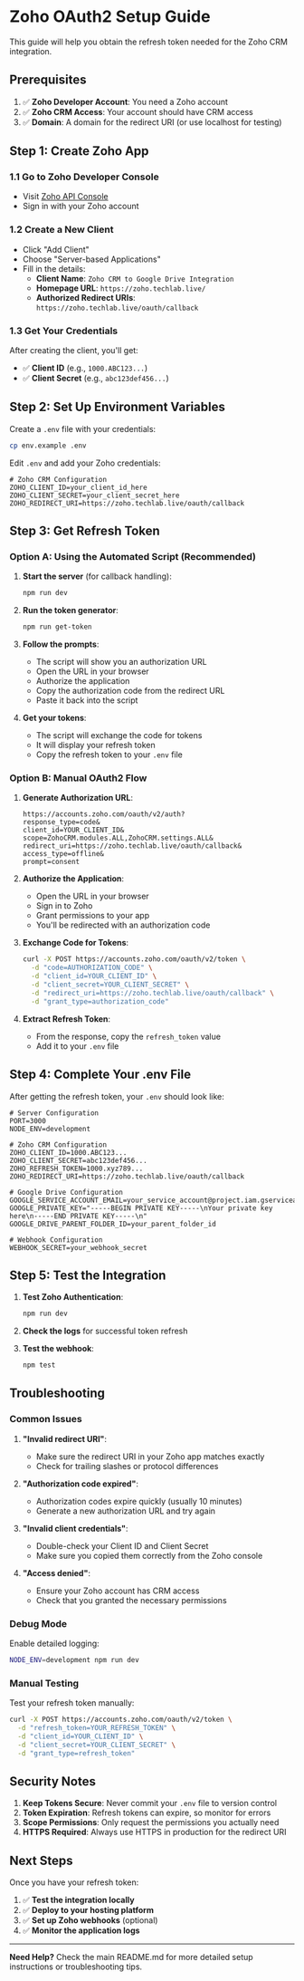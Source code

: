 # Zoho OAuth2 Setup Guide

This guide will help you obtain the refresh token needed for the Zoho CRM integration.

## Prerequisites

1. ✅ **Zoho Developer Account**: You need a Zoho account
2. ✅ **Zoho CRM Access**: Your account should have CRM access
3. ✅ **Domain**: A domain for the redirect URI (or use localhost for testing)

## Step 1: Create Zoho App

### 1.1 Go to Zoho Developer Console
- Visit [Zoho API Console](https://api-console.zoho.com/)
- Sign in with your Zoho account

### 1.2 Create a New Client
- Click "Add Client"
- Choose "Server-based Applications"
- Fill in the details:
  - **Client Name**: `Zoho CRM to Google Drive Integration`
  - **Homepage URL**: `https://zoho.techlab.live/`
  - **Authorized Redirect URIs**: `https://zoho.techlab.live/oauth/callback`

### 1.3 Get Your Credentials
After creating the client, you'll get:
- ✅ **Client ID** (e.g., `1000.ABC123...`)
- ✅ **Client Secret** (e.g., `abc123def456...`)

## Step 2: Set Up Environment Variables

Create a `.env` file with your credentials:

```bash
cp env.example .env
```

Edit `.env` and add your Zoho credentials:

```env
# Zoho CRM Configuration
ZOHO_CLIENT_ID=your_client_id_here
ZOHO_CLIENT_SECRET=your_client_secret_here
ZOHO_REDIRECT_URI=https://zoho.techlab.live/oauth/callback
```

## Step 3: Get Refresh Token

### Option A: Using the Automated Script (Recommended)

1. **Start the server** (for callback handling):
   ```bash
   npm run dev
   ```

2. **Run the token generator**:
   ```bash
   npm run get-token
   ```

3. **Follow the prompts**:
   - The script will show you an authorization URL
   - Open the URL in your browser
   - Authorize the application
   - Copy the authorization code from the redirect URL
   - Paste it back into the script

4. **Get your tokens**:
   - The script will exchange the code for tokens
   - It will display your refresh token
   - Copy the refresh token to your `.env` file

### Option B: Manual OAuth2 Flow

1. **Generate Authorization URL**:
   ```
   https://accounts.zoho.com/oauth/v2/auth?
   response_type=code&
   client_id=YOUR_CLIENT_ID&
   scope=ZohoCRM.modules.ALL,ZohoCRM.settings.ALL&
   redirect_uri=https://zoho.techlab.live/oauth/callback&
   access_type=offline&
   prompt=consent
   ```

2. **Authorize the Application**:
   - Open the URL in your browser
   - Sign in to Zoho
   - Grant permissions to your app
   - You'll be redirected with an authorization code

3. **Exchange Code for Tokens**:
   ```bash
   curl -X POST https://accounts.zoho.com/oauth/v2/token \
     -d "code=AUTHORIZATION_CODE" \
     -d "client_id=YOUR_CLIENT_ID" \
     -d "client_secret=YOUR_CLIENT_SECRET" \
     -d "redirect_uri=https://zoho.techlab.live/oauth/callback" \
     -d "grant_type=authorization_code"
   ```

4. **Extract Refresh Token**:
   - From the response, copy the `refresh_token` value
   - Add it to your `.env` file

## Step 4: Complete Your .env File

After getting the refresh token, your `.env` should look like:

```env
# Server Configuration
PORT=3000
NODE_ENV=development

# Zoho CRM Configuration
ZOHO_CLIENT_ID=1000.ABC123...
ZOHO_CLIENT_SECRET=abc123def456...
ZOHO_REFRESH_TOKEN=1000.xyz789...
ZOHO_REDIRECT_URI=https://zoho.techlab.live/oauth/callback

# Google Drive Configuration
GOOGLE_SERVICE_ACCOUNT_EMAIL=your_service_account@project.iam.gserviceaccount.com
GOOGLE_PRIVATE_KEY="-----BEGIN PRIVATE KEY-----\nYour private key here\n-----END PRIVATE KEY-----\n"
GOOGLE_DRIVE_PARENT_FOLDER_ID=your_parent_folder_id

# Webhook Configuration
WEBHOOK_SECRET=your_webhook_secret
```

## Step 5: Test the Integration

1. **Test Zoho Authentication**:
   ```bash
   npm run dev
   ```

2. **Check the logs** for successful token refresh

3. **Test the webhook**:
   ```bash
   npm test
   ```

## Troubleshooting

### Common Issues

1. **"Invalid redirect URI"**:
   - Make sure the redirect URI in your Zoho app matches exactly
   - Check for trailing slashes or protocol differences

2. **"Authorization code expired"**:
   - Authorization codes expire quickly (usually 10 minutes)
   - Generate a new authorization URL and try again

3. **"Invalid client credentials"**:
   - Double-check your Client ID and Client Secret
   - Make sure you copied them correctly from the Zoho console

4. **"Access denied"**:
   - Ensure your Zoho account has CRM access
   - Check that you granted the necessary permissions

### Debug Mode

Enable detailed logging:
```bash
NODE_ENV=development npm run dev
```

### Manual Testing

Test your refresh token manually:
```bash
curl -X POST https://accounts.zoho.com/oauth/v2/token \
  -d "refresh_token=YOUR_REFRESH_TOKEN" \
  -d "client_id=YOUR_CLIENT_ID" \
  -d "client_secret=YOUR_CLIENT_SECRET" \
  -d "grant_type=refresh_token"
```

## Security Notes

1. **Keep Tokens Secure**: Never commit your `.env` file to version control
2. **Token Expiration**: Refresh tokens can expire, so monitor for errors
3. **Scope Permissions**: Only request the permissions you actually need
4. **HTTPS Required**: Always use HTTPS in production for the redirect URI

## Next Steps

Once you have your refresh token:

1. ✅ **Test the integration locally**
2. ✅ **Deploy to your hosting platform**
3. ✅ **Set up Zoho webhooks** (optional)
4. ✅ **Monitor the application logs**

---

**Need Help?** Check the main README.md for more detailed setup instructions or troubleshooting tips. 